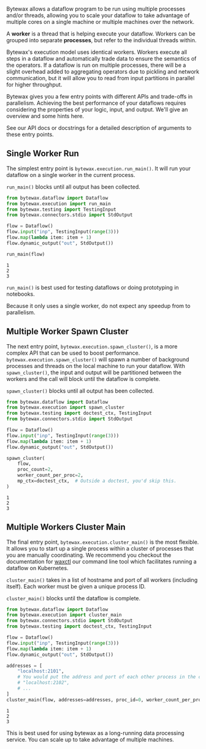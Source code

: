 Bytewax allows a dataflow program to be run using multiple processes
and/or threads, allowing you to scale your dataflow to take advantage
of multiple cores on a single machine or multiple machines over the
network.

A **worker** is a thread that is helping execute your
dataflow. Workers can be grouped into separate **processes**, but
refer to the individual threads within.

Bytewax's execution model uses identical workers. Workers execute all
steps in a dataflow and automatically trade data to ensure the
semantics of the operators. If a dataflow is run on multiple
processes, there will be a slight overhead added to aggregating
operators due to pickling and network communication, but it will allow
you to read from input partitions in parallel for higher throughput.

Bytewax gives you a few entry points with different APIs and
trade-offs in parallelism. Achieving the best performance of your
dataflows requires considering the properties of your logic, input,
and output. We'll give an overview and some hints here.

See our API docs or docstrings for a detailed description of arguments
to these entry points.

## Single Worker Run

The simplest entry point is `bytewax.execution.run_main()`. It will
run your dataflow on a single worker in the current process.

`run_main()` blocks until all output has been collected.

```python doctest:SORT_OUTPUT
from bytewax.dataflow import Dataflow
from bytewax.execution import run_main
from bytewax.testing import TestingInput
from bytewax.connectors.stdio import StdOutput

flow = Dataflow()
flow.input("inp", TestingInput(range(3)))
flow.map(lambda item: item + 1)
flow.dynamic_output("out", StdOutput())

run_main(flow)
```

```{testoutput}
1
2
3
```

`run_main()` is best used for testing dataflows or doing prototyping
in notebooks.

Because it only uses a single worker, do not expect any speedup from
to parallelism.

## Multiple Worker Spawn Cluster

The next entry point, `bytewax.execution.spawn_cluster()`, is a more
complex API that can be used to boost
performance. `bytewax.execution.spawn_cluster()` will spawn a number
of background processes and threads on the local machine to run your
dataflow. With `spawn_cluster()`, the input and output will be
partitioned between the workers and the call will block until the
dataflow is complete.

`spawn_cluster()` blocks until all output has been collected.

```python doctest:SORT_OUTPUT
from bytewax.dataflow import Dataflow
from bytewax.execution import spawn_cluster
from bytewax.testing import doctest_ctx, TestingInput
from bytewax.connectors.stdio import StdOutput

flow = Dataflow()
flow.input("inp", TestingInput(range(3)))
flow.map(lambda item: item + 1)
flow.dynamic_output("out", StdOutput())

spawn_cluster(
    flow,
    proc_count=2,
    worker_count_per_proc=2,
    mp_ctx=doctest_ctx,  # Outside a doctest, you'd skip this.
)
```

```{testoutput}
1
2
3
```

## Multiple Workers Cluster Main

The final entry point, `bytewax.execution.cluster_main()` is the most
flexible. It allows you to start up a single process within a cluster
of processes that you are manually coordinating. We recommend you
checkout the documentation for [waxctl](/docs/deployment/waxctl/) our
command line tool which facilitates running a dataflow on Kubernetes.

`cluster_main()` takes in a list of hostname and port of all workers
(including itself). Each worker must be given a unique process ID.

`cluster_main()` blocks until the dataflow is complete.

```python doctest:SORT_OUTPUT
from bytewax.dataflow import Dataflow
from bytewax.execution import cluster_main
from bytewax.connectors.stdio import StdOutput
from bytewax.testing import doctest_ctx, TestingInput

flow = Dataflow()
flow.input("inp", TestingInput(range(3)))
flow.map(lambda item: item + 1)
flow.dynamic_output("out", StdOutput())

addresses = [
    "localhost:2101",
    # You would put the address and port of each other process in the cluster here:
    # "localhost:2102",
    # ...
]
cluster_main(flow, addresses=addresses, proc_id=0, worker_count_per_proc=2)
```

```{testoutput}
1
2
3
```

This is best used for using bytewax as a long-running data processing
service. You can scale up to take advantage of multiple machines.
